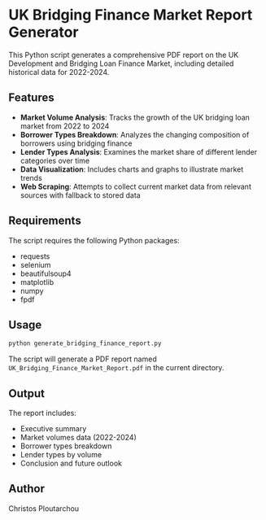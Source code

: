 # UK Bridging Finance Market Report Generator

This Python script generates a comprehensive PDF report on the UK Development and Bridging Loan Finance Market, including detailed historical data for 2022-2024.

## Features

- **Market Volume Analysis**: Tracks the growth of the UK bridging loan market from 2022 to 2024
- **Borrower Types Breakdown**: Analyzes the changing composition of borrowers using bridging finance
- **Lender Types Analysis**: Examines the market share of different lender categories over time
- **Data Visualization**: Includes charts and graphs to illustrate market trends
- **Web Scraping**: Attempts to collect current market data from relevant sources with fallback to stored data

## Requirements

The script requires the following Python packages:
- requests
- selenium
- beautifulsoup4
- matplotlib
- numpy
- fpdf

## Usage

```bash
python generate_bridging_finance_report.py
```

The script will generate a PDF report named `UK_Bridging_Finance_Market_Report.pdf` in the current directory.

## Output

The report includes:
- Executive summary
- Market volumes data (2022-2024)
- Borrower types breakdown
- Lender types by volume
- Conclusion and future outlook

## Author

Christos Ploutarchou
